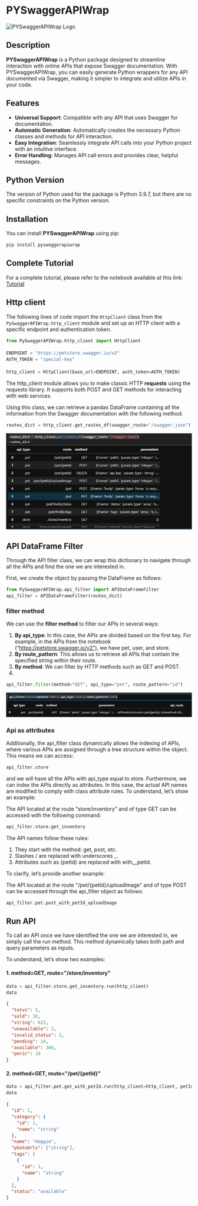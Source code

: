 
# PYSwaggerAPIWrap

![PYSwaggerAPIWrap Logo](https://raw.githubusercontent.com/KlajdiBeqiraj/PySwaggerAPIWrap/main/resources/image/logo_xsK_icon.ico) <!-- Replace with the URL of your preferred image -->

## Description

**PYSwaggerAPIWrap** is a Python package designed to streamline interaction with online APIs that expose Swagger documentation. With PYSwaggerAPIWrap, you can easily generate Python wrappers for any API documented via Swagger, making it simpler to integrate and utilize APIs in your code.

## Features

- **Universal Support**: Compatible with any API that uses Swagger for documentation.
- **Automatic Generation**: Automatically creates the necessary Python classes and methods for API interaction.
- **Easy Integration**: Seamlessly integrate API calls into your Python project with an intuitive interface.
- **Error Handling**: Manages API call errors and provides clear, helpful messages.

## Python Version

The version of Python used for the package is Python 3.9.7, but there are no specific constraints on the Python version.


## Installation

You can install **PYSwaggerAPIWrap** using pip:

```bash
pip install pyswaggerapiwrap
```

## Complete Tutorial

For a complete tutorial, please refer to the notebook available at this link: [Tutorial](https://github.com/KlajdiBeqiraj/PySwaggerAPIWrap/blob/main/notebooks/pyswaggerapi_tutorial.ipynb)


## Http client

The following lines of code import the `HttpClient` class from the `PySwaggerAPIWrap.http_client` module and set up an HTTP client with a specific endpoint and authentication token.

```python
from PySwaggerAPIWrap.http_client import HttpClient

ENDPOINT = "https://petstore.swagger.io/v2"
AUTH_TOKEN = "special-key"

http_client = HttpClient(base_url=ENDPOINT, auth_token=AUTH_TOKEN)

```

The http_client module allows you to make classic HTTP **requests** using the requests library. It supports both POST and GET methods for interacting with web services.


Using this class, we can retrieve a pandas DataFrame containing all the information from the Swagger documentation with the following method:
```python
routes_dict = http_client.get_routes_df(swagger_route="/swagger.json")
```
![get_routes_df](https://github.com/KlajdiBeqiraj/PySwaggerAPIWrap/blob/main/resources/image/get_routes_df.png?raw=true)

## API DataFrame Filter
Through the API filter class, we can wrap this dictionary to navigate through all the APIs and find the one we are interested in.

First, we create the object by passing the DataFrame as follows:
```python
from PySwaggerAPIWrap.api_filter import APIDataFrameFilter
api_filter = APIDataFrameFilter(routes_dict)
```

### filter method
We can use the **filter method** to filter our APIs in several ways:

1. **By api_type**: In this case, the APIs are divided based on the first key. For example, in the APIs from the notebook (“https://petstore.swagger.io/v2”), we have pet, user, and store.
2. **By route_pattern**: This allows us to retrieve all APIs that contain the specified string within their route.
3. **By method**: We can filter by HTTP methods such as GET and POST.
4.
```python
api_filter.filter(method="GET", api_type="pet", route_pattern="id")
```
![get_routes_df](https://github.com/KlajdiBeqiraj/PySwaggerAPIWrap/blob/main/resources/image/filter_method.png?raw=true)


### Api as attributes
Additionally, the api_filter class dynamically allows the indexing of APIs, where various APIs are assigned through a tree structure within the object. This means we can access:
```python
api_filter.store
```

and we will have all the APIs with api_type equal to store. Furthermore, we can index the APIs directly as attributes. In this case, the actual API names are modified to comply with class attribute rules. To understand, let’s show an example:

The API located at the route "store/inventory" and of type GET can be accessed with the following command:
```python
api_filter.store.get_inventory
```
The API names follow these rules:

1. They start with the method: get, post, etc.
2. Slashes / are replaced with underscores _.
3. Attributes such as {petId} are replaced with with__petId.

To clarify, let’s provide another example:

The API located at the route "/pet/{petId}/uploadImage" and of type POST can be accessed through the api_filter object as follows:
```python
api_filter.pet.post_with_petId_uploadImage
```

## Run API
To call an API once we have identified the one we are interested in, we simply call the run method. This method dynamically takes both path and query parameters as inputs.

To understand, let’s show two examples:
#### 1. method=GET, route="/store/inventory"
```python
data = api_filter.store.get_inventory.run(http_client)
data
```
```json
{
  "totvs": 5,
  "sold": 10,
  "string": 623,
  "unavailable": 2,
  "invalid_status": 2,
  "pending": 14,
  "available": 306,
  "peric": 18
}

```
#### 2. method=GET, route="/pet/{petId}"

```python
data = api_filter.pet.get_with_petId.run(http_client=http_client, petId=1)
data
```
```json
{
  "id": 1,
  "category": {
    "id": 1,
    "name": "string"
  },
  "name": "doggie",
  "photoUrls": ["string"],
  "tags": [
    {
      "id": 1,
      "name": "string"
    }
  ],
  "status": "available"
}


```
